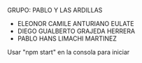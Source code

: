 GRUPO: PABLO Y LAS ARDILLAS

 - ELEONOR CAMILE ANTURIANO EULATE
 - DIEGO GUALBERTO GRAJEDA HERRERA
 - PABLO HANS LIMACHI MARTINEZ

Usar "npm start" en la consola para iniciar
